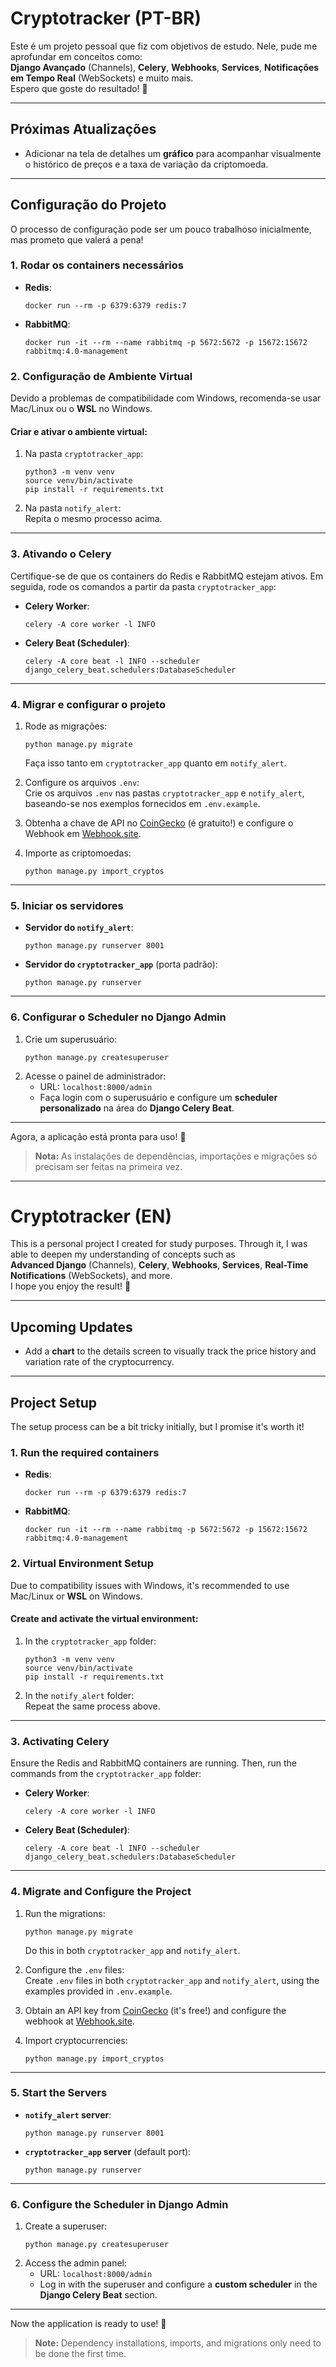 # Cryptotracker (PT-BR)

Este é um projeto pessoal que fiz com objetivos de estudo. Nele, pude me aprofundar em conceitos como:  
**Django Avançado** (Channels), **Celery**, **Webhooks**, **Services**, **Notificações em Tempo Real** (WebSockets) e muito mais.  
Espero que goste do resultado! 🚀

---

## Próximas Atualizações  
- Adicionar na tela de detalhes um **gráfico** para acompanhar visualmente o histórico de preços e a taxa de variação da criptomoeda.

---

## Configuração do Projeto

O processo de configuração pode ser um pouco trabalhoso inicialmente, mas prometo que valerá a pena!

### 1. Rodar os containers necessários  
- **Redis**:  
  ```
  docker run --rm -p 6379:6379 redis:7
  ```
- **RabbitMQ**:  
  ```
  docker run -it --rm --name rabbitmq -p 5672:5672 -p 15672:15672 rabbitmq:4.0-management
  ```

### 2. Configuração de Ambiente Virtual  
Devido a problemas de compatibilidade com Windows, recomenda-se usar Mac/Linux ou o **WSL** no Windows.  

#### Criar e ativar o ambiente virtual:  
1. Na pasta `cryptotracker_app`:  
   ```
   python3 -m venv venv
   source venv/bin/activate
   pip install -r requirements.txt
   ```  
2. Na pasta `notify_alert`:  
   Repita o mesmo processo acima.  

---

### 3. Ativando o Celery  
Certifique-se de que os containers do Redis e RabbitMQ estejam ativos. Em seguida, rode os comandos a partir da pasta `cryptotracker_app`:  

- **Celery Worker**:  
  ```
  celery -A core worker -l INFO
  ```  
- **Celery Beat (Scheduler)**:  
  ```
  celery -A core beat -l INFO --scheduler django_celery_beat.schedulers:DatabaseScheduler
  ```

---

### 4. Migrar e configurar o projeto  
1. Rode as migrações:  
   ```
   python manage.py migrate
   ```  
   Faça isso tanto em `cryptotracker_app` quanto em `notify_alert`.

2. Configure os arquivos `.env`:  
   Crie os arquivos `.env` nas pastas `cryptotracker_app` e `notify_alert`, baseando-se nos exemplos fornecidos em `.env.example`.  

3. Obtenha a chave de API no [CoinGecko](https://www.coingecko.com/en/api) (é gratuito!) e configure o Webhook em [Webhook.site](https://webhook.site/).  

4. Importe as criptomoedas:  
   ```
   python manage.py import_cryptos
   ```

---

### 5. Iniciar os servidores  
- **Servidor do `notify_alert`**:  
  ```
  python manage.py runserver 8001
  ```  
- **Servidor do `cryptotracker_app`** (porta padrão):  
  ```
  python manage.py runserver
  ```

---

### 6. Configurar o Scheduler no Django Admin  
1. Crie um superusuário:  
   ```
   python manage.py createsuperuser
   ```  
2. Acesse o painel de administrador:  
   - URL: `localhost:8000/admin`  
   - Faça login com o superusuário e configure um **scheduler personalizado** na área do **Django Celery Beat**.

---

Agora, a aplicação está pronta para uso! 🎉

> **Nota:** As instalações de dependências, importações e migrações só precisam ser feitas na primeira vez.

---


# Cryptotracker (EN)

This is a personal project I created for study purposes. Through it, I was able to deepen my understanding of concepts such as  
**Advanced Django** (Channels), **Celery**, **Webhooks**, **Services**, **Real-Time Notifications** (WebSockets), and more.  
I hope you enjoy the result! 🚀

---

## Upcoming Updates  
- Add a **chart** to the details screen to visually track the price history and variation rate of the cryptocurrency.

---

## Project Setup

The setup process can be a bit tricky initially, but I promise it's worth it!

### 1. Run the required containers  
- **Redis**:  
  ```
  docker run --rm -p 6379:6379 redis:7
  ```
- **RabbitMQ**:  
  ```
  docker run -it --rm --name rabbitmq -p 5672:5672 -p 15672:15672 rabbitmq:4.0-management
  ```

### 2. Virtual Environment Setup  
Due to compatibility issues with Windows, it's recommended to use Mac/Linux or **WSL** on Windows.  

#### Create and activate the virtual environment:  
1. In the `cryptotracker_app` folder:  
   ```
   python3 -m venv venv
   source venv/bin/activate
   pip install -r requirements.txt
   ```  
2. In the `notify_alert` folder:  
   Repeat the same process above.  

---

### 3. Activating Celery  
Ensure the Redis and RabbitMQ containers are running. Then, run the commands from the `cryptotracker_app` folder:  

- **Celery Worker**:  
  ```
  celery -A core worker -l INFO
  ```  
- **Celery Beat (Scheduler)**:  
  ```
  celery -A core beat -l INFO --scheduler django_celery_beat.schedulers:DatabaseScheduler
  ```

---

### 4. Migrate and Configure the Project  
1. Run the migrations:  
   ```
   python manage.py migrate
   ```  
   Do this in both `cryptotracker_app` and `notify_alert`.

2. Configure the `.env` files:  
   Create `.env` files in both `cryptotracker_app` and `notify_alert`, using the examples provided in `.env.example`.  

3. Obtain an API key from [CoinGecko](https://www.coingecko.com/en/api) (it's free!) and configure the webhook at [Webhook.site](https://webhook.site/).  

4. Import cryptocurrencies:  
   ```
   python manage.py import_cryptos
   ```

---

### 5. Start the Servers  
- **`notify_alert` server**:  
  ```
  python manage.py runserver 8001
  ```  
- **`cryptotracker_app` server** (default port):  
  ```
  python manage.py runserver
  ```

---

### 6. Configure the Scheduler in Django Admin  
1. Create a superuser:  
   ```
   python manage.py createsuperuser
   ```  
2. Access the admin panel:  
   - URL: `localhost:8000/admin`  
   - Log in with the superuser and configure a **custom scheduler** in the **Django Celery Beat** section.

---

Now the application is ready to use! 🎉

> **Note:** Dependency installations, imports, and migrations only need to be done the first time.
